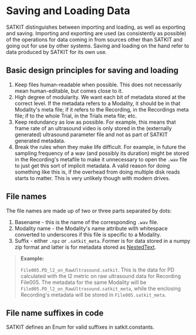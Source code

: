 # Saving and Loading Data

SATKIT distinguishes between importing and loading, as well as exporting and saving. Importing and exporting are used (as consistently as possible) of the operations for data coming in from sources other than SATKIT and going out for use by other systems. Saving and loading on the hand refer to data produced by SATKIT for its own use.

## Basic design principles for saving and loading

1. Keep files human-readable when possible. This does not necessarily mean human-editable, but comes close to it.
2. High degree of modularity. We want each bit of metadata stored at the correct level. If the metadata refers to a Modality, it should be in that Modality's meta file; if it refers to the Recording, in the Recordings meta file; if to the whole Trial, in the Trials meta file; etc.
3. Keep redundancy as low as possible. For example, this means that frame rate of an ultrasound video is only stored in the (externally generated) ultrasound parameter file and not as part of SATKIT generated metadata.
4. Break the rules when they make life difficult. For example, in future the sampling frequency of a wav (and possibly its duration) might be stored in the Recording's metafile to make it unnecessary to open the `.wav` file to just get this sort of implicit metadata. A valid reason for doing something like this is, if the overhead from doing multiple disk reads starts to matter. This is very unlikely though with modern drives.

## File names

The file names are made up of two or three parts separated by dots:

1. Basename - this is the name of the corresponding `.wav` file.
2. Modality name - the Modality's name attribute with whitespace converted to underscores if this file is specific to a Modality.
3. Suffix - either `.npz` or `.satkit_meta`. Former is for data stored in a numpy zip format and latter is for metadata stored as [NestedText](https://nestedtext.org/en/stable/index.html).

> **Example:**
>
> `File005.PD_l2_on_RawUltrasound.satkit`. This is the data for PD calculated with the l2 metric on raw ultrasound data for Recording File005. The metadata for the same Modality will be `File005.PD_l2_on_RawUltrasound.satkit_meta`, while the enclosing Recording's metadata will be stored in `File005.satkit_meta`.

## File name suffixes in code

SATKIT defines an Enum for valid suffixes in satkit.constants.
